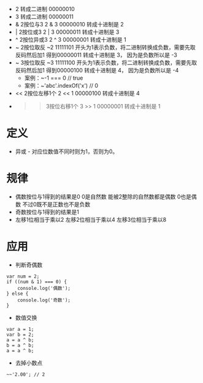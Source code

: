 * 2 转成二进制 00000010
* 3 转成二进制 00000011
* & 2按位与3 2 & 3 00000010 转成十进制是 2
* | 2按位或3 2 | 3 00000011 转成十进制是 3
* ^ 2按位异或3 2 ^ 3 00000001 转成十进制是 1
* ~ 2按位取反 ~2 11111101 开头为1表示负数，将二进制转换成负数，需要先取反码然后加1 得到00000011  转成十进制是 3， 因为是负数所以是 -3
* ~ 3按位取反 ~3 11111100 开头为1表示负数，将二进制转换成负数，需要先取反码然后加1 得到00000100  转成十进制是 4， 因为是负数所以是 -4
    - 案例：~-1 === 0 // true
    - 案例：~'abc'.indexOf('x') // 0
* << 2按位左移1个 2 << 1 00000100 转成十进制是 4
* >> 3按位右移1个 3 >> 1 00000001 转成十进制是 1

# 定义
* 异或 - 对应位数值不同时则为1，否则为0。

# 规律
* 偶数按位与1得到的结果是0 0是自然数 能被2整除的自然数都是偶数 0也是偶数 不过0既不是正数也不是负数
* 奇数按位与1得到的结果是1
* 左移1位相当于乘以2 左移2位相当于乘以4 左移3位相当于乘以8

# 应用
* 判断奇偶数
```
var num = 2;
if ((num & 1) === 0) {
    console.log('偶数');
} else {
    console.log('奇数');
}
```
* 数值交换
```
var a = 1;
var b = 2;
a = a ^ b;
b = a ^ b;
a = a ^ b;
```
* 去掉小数点
```
~~'2.00'; // 2
```
